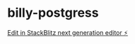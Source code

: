 # billy-postgress

[Edit in StackBlitz next generation editor ⚡️](https://stackblitz.com/~/github.com/Harsha6202/billy-postgress)